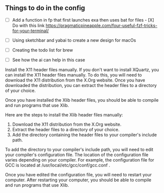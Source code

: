 ## Things to do in the config

- [ ] Add a function in fp that first launches exa then uses bat for files 
        - [X] Do with this link 
            https://pragmaticpineapple.com/four-useful-fzf-tricks-for-your-terminal/
- [ ] Using sketchbar and yabai to create a new design for macOs

- [ ] Creating the todo list for brew 
- [ ] See how the ai can help in this case 

Install the X11 header files manually. If you don't want to install
  XQuartz, you can install the X11 header files manually. To do this, you will
  need to download the X11 distribution from the X.Org website. Once you have
  downloaded the distribution, you can extract the header files to a directory
  of your choice.

  Once you have installed the Xlib header files, you should be able to compile
  and run programs that use Xlib.

  Here are the steps to install the Xlib header files manually:

  1. Download the X11 distribution from the X.Org website.
  2. Extract the header files to a directory of your choice.
  3. Add the directory containing the header files to your compiler's include
  path.

  To add the directory to your compiler's include path, you will need to edit
  your compiler's configuration file. The location of the configuration file
  varies depending on your compiler. For example, the configuration file for
  GCC is located at  /usr/local/etc/gcc/conf/gcc.conf .

  Once you have edited the configuration file, you will need to restart your
  computer. After restarting your computer, you should be able to compile and
  run programs that use Xlib.

